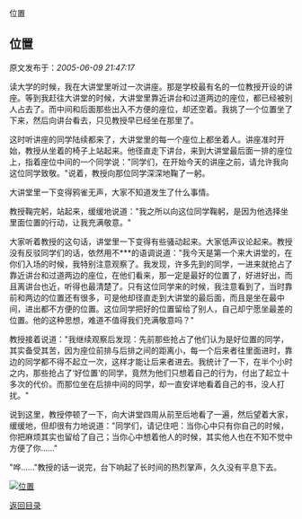 位置
## 位置

 原文发布于：*2005-06-09 21:47:17*

读大学的时候，我在大讲堂里听过一次讲座。那是学校最有名的一位教授开设的讲座。等到我赶往大讲堂的时候，大讲堂里靠近讲台和过道两边的座位，都已经被别人占去了。而中间和后面那些出入不方便的座位，却还空着。我挑了一个位置坐了下来，然后向讲台看去，只见教授早已经坐在那里了。 

这时听讲座的同学陆续都来了，大讲堂里的每一个座位上都坐着人。讲座准时开始，教授从坐着的椅子上站起来。他径直走下讲台，来到大讲堂最后面一排的座位上，指着座位中间的一个同学说："同学们，在开始今天的讲座之前，请允许我向这位同学致敬。"说着，教授向那位同学深深地鞠了一躬。 

大讲堂里一下变得鸦雀无声，大家不知道发生了什么事情。

教授鞠完躬，站起来，缓缓地说道："我之所以向这位同学鞠躬，是因为他选择坐里面位置的行动，让我充满敬意。" 

大家听着教授的这句话，讲堂里一下变得有些骚动起来。大家低声议论起来。教授没有反驳同学们的话，依然用不***的语调说道："我今天是第一个来大讲堂的，在你们入场的时候，我特别注意观察了。我发现，许多先到的同学，一进来就抢占了靠近讲台和过道两边的座位，在他们看来，那一定是最好的位置了，好进好出，而且离讲台也近，听得也最清楚了。只有这位同学来的时候，我注意看到了，当时靠前和两边的位置还有很多，可是他却径直走到大讲堂的最后面，而且是坐在最中间，进出都不方便的位置。这位同学把好的位置留给了别人，自己却宁愿坐最差的位置。他的这种思想，难道不值得我们充满敬意吗？" 

教授接着说道："我继续观察后发现：先前那些抢占了他们认为是好位置的同学，其实备受其苦，因为座位前排与后排之间的距离小，每一个后来者往里面进时，靠边的同学都不得不起立一次，这样才能让后来者进去。我统计了一下，在半个小时之内，那些抢占了‘好位置'的同学，竟然为他们只想着自己的行为，付出了起立十多次的代价。而那位坐在后排中间的同学，却一直安详地看着自己的书，没人打扰。" 

说到这里，教授停顿了一下，向大讲堂四周从前至后地看了一遍，然后望着大家，缓缓地，但却很有力地说道："同学们，请记住吧：当你心中只有你自己的时候，你把麻烦其实也留给了自己；当你心中想着他人的时候，其实他人也在不知不觉中方便了你......" 

"哗......"教授的话一说完，台下响起了长时间的热烈掌声，久久没有平息下去。

[![位置](http://s11.sinaimg.cn/middle/6983393849da995ca0bba&amp;690)](http://s2.sinaimg.cn/middle/6983393849da9ced47271&amp;690)

[返回目录](index.html)
